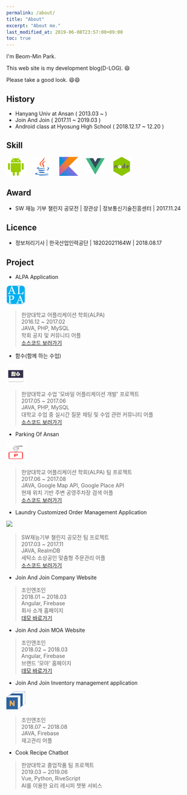 ```yaml
---
permalink: /about/
title: "About"
excerpt: "About me."
last_modified_at: 2019-06-08T23:57:00+09:00
toc: true
---
```


I'm Beom-Min Park.

This web site is my development blog(D-LOG). :smile:

Please take a good look. :smile::smile:

## History

- Hanyang Univ at Ansan ( 2013.03 ~ )
- Join And Join ( 2017.11 ~ 2019.03 )
- Android class at Hyosung High School ( 2018.12.17 ~ 12.20 )

## Skill

<img src="../assets/about/android.png" style="width: 50px; margin-right: 16px">
<img src="../assets/about/java.png" style="width: 50px; margin-right: 16px">
<img src="../assets/about/kotlin.png" style="width: 50px; margin-right: 16px">
<img src="../assets/about/vue.png" style="width: 50px; margin-right: 16px">
<img src="../assets/about/nodejs.png" style="width: 50px">

## Award

- SW 재능 기부 챌린지 공모전 | 장관상 | 정보통신기술진흥센터 | 2017.11.24

## Licence

- 정보처리기사 | 한국산업인력공단 | 18202021164W | 2018.08.17

## Project
- ALPA Application

<img src="https://raw.githubusercontent.com/ParkBeomMin/project_alpa/master/%EA%B7%B8%EB%A6%BC1.png" style="width: 50px">

> 한양대학교 어플리케이션 학회(ALPA)  
2016.12 ~ 2017.02  
JAVA, PHP, MySQL  
학회 공지 및 커뮤니티 어플  
[소스코드 보러가기][alpa-url]  

- 함수(함께 하는 수업)

<img src="https://raw.githubusercontent.com/ParkBeomMin/TogetherClass/master/app/src/main/res/mipmap-hdpi/ic_launcher.png" style="width: 50px">

> 한양대학교 수업 '모바일 어플리케이션 개발' 프로젝트  
2017.05 ~ 2017.06  
JAVA, PHP, MySQL  
대학교 수업 중 실시간 질문 채팅 및 수업 관련 커뮤니티 어플  
[소스코드 보러가기][together-class-url]  


- Parking Of Ansan

<img src="https://raw.githubusercontent.com/ParkBeomMin/ParkingOfAnsan/master/app/src/main/res/drawable/logo.png" style="width: 50px">

> 한양대학교 어플리케이션 학회(ALPA) 팀 프로젝트  
2017.06 ~ 2017.08  
JAVA, Google Map API, Google Place API  
현재 위치 기반 주변 공영주차장 검색 어플  
[소스코드 보러가기][parking-of-ansan-url]  

- Laundry Customized Order Management Application

<img src="https://raw.githubusercontent.com/jisung0920/Darimi/master/app/src/main/res/drawable/logo.png" style="width: 50px">

> SW재능기부 챌린지 공모전 팀 프로젝트  
2017.03 ~ 2017.11  
JAVA, RealmDB  
세탁소 소상공인 맞춤형 주문관리 어플  
[소스코드 보러가기][sosang-url]  

- Join And Join Company Website

> 조인앤조인  
2018.01 ~ 2018.03  
Angular, Firebase  
회사 소개 홈페이지  
[데모 바로가기][join-company-url]  

- Join And Join MOA Website

> 조인앤조인  
2018.02 ~ 2018.03  
Angular, Firebase  
브랜드 '모아' 홈페이지  
[데모 바로가기][join-moa-url]   

- Join And Join Inventory management application

<img src="../assets/about/stock_manager_logo.png" style="width: 50px">

> 조인앤조인  
2018.07 ~ 2018.08  
JAVA, Firebase  
재고관리 어플

- Cook Recipe Chatbot

> 한양대학교 졸업작품 팀 프로젝트  
2019.03 ~ 2019.06  
Vue, Python, RiveScript  
AI를 이용한 요리 레시피 챗봇 서비스

[alpa-url]: https://github.com/ParkBeomMin/project_alpa
[together-class-url]: https://github.com/ParkBeomMin/TogetherClass
[parking-of-ansan-url]: https://github.com/ParkBeomMin/ParkingOfAnsan
[sosang-url]: https://github.com/jisung0920/Darimi

[join-company-url]: https://joinandjoin-69f3b.firebaseapp.com/
[join-moa-url]: https://m-o-a-5e4e9.firebaseapp.com/
